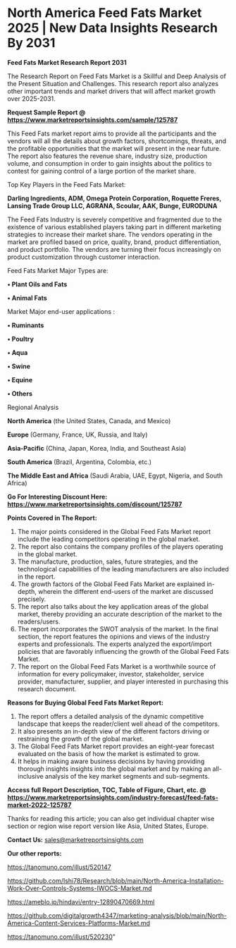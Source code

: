 # North America Feed Fats Market 2025 | New Data Insights Research By 2031

<strong>Feed Fats Market Research Report 2031</strong>

The Research Report on Feed Fats Market is a Skillful and Deep Analysis of the Present Situation and Challenges. This research report also analyzes other important trends and market drivers that will affect market growth over 2025-2031.

<strong>Request Sample Report @ <a href=https://www.marketreportsinsights.com/sample/125787>https://www.marketreportsinsights.com/sample/125787</a></strong>

This Feed Fats market report aims to provide all the participants and the vendors will all the details about growth factors, shortcomings, threats, and the profitable opportunities that the market will present in the near future. The report also features the revenue share, industry size, production volume, and consumption in order to gain insights about the politics to contest for gaining control of a large portion of the market share.

Top Key Players in the Feed Fats Market:

<strong>Darling Ingredients, ADM, Omega Protein Corporation, Roquette Freres, Lansing Trade Group LLC, AGRANA, Scoular, AAK, Bunge, EURODUNA</strong>

The Feed Fats Industry is severely competitive and fragmented due to the existence of various established players taking part in different marketing strategies to increase their market share. The vendors operating in the market are profiled based on price, quality, brand, product differentiation, and product portfolio. The vendors are turning their focus increasingly on product customization through customer interaction.

Feed Fats Market Major Types are:

<strong>• Plant Oils and Fats

• Animal Fats</strong>

Market Major end-user applications :

<strong>• Ruminants

• Poultry

• Aqua

• Swine

• Equine

• Others</strong>

Regional Analysis

</u><strong><b>North America</b></strong> (the United States, Canada, and Mexico)

<strong><b>Europe </b></strong>(Germany, France, UK, Russia, and Italy)

<strong><b>Asia-Pacific</b></strong> (China, Japan, Korea, India, and Southeast Asia)

<strong><b>South America</b></strong> (Brazil, Argentina, Colombia, etc.)

<strong><b>The Middle East and Africa</b></strong> (Saudi Arabia, UAE, Egypt, Nigeria, and South Africa)

<strong>Go For Interesting Discount Here: <a href=https://www.marketreportsinsights.com/discount/125787>https://www.marketreportsinsights.com/discount/125787</a></strong>

<strong>Points Covered in The Report:</strong>
<ol>
  <li>The major points considered in the Global Feed Fats Market report include the leading competitors operating in the global market.</li>
  <li>The report also contains the company profiles of the players operating in the global market.</li>
  <li>The manufacture, production, sales, future strategies, and the technological capabilities of the leading manufacturers are also included in the report.</li>
  <li>The growth factors of the Global Feed Fats Market are explained in-depth, wherein the different end-users of the market are discussed precisely.</li>
  <li>The report also talks about the key application areas of the global market, thereby providing an accurate description of the market to the readers/users.</li>
  <li>The report incorporates the SWOT analysis of the market. In the final section, the report features the opinions and views of the industry experts and professionals. The experts analyzed the export/import policies that are favorably influencing the growth of the Global Feed Fats Market.</li>
  <li>The report on the Global Feed Fats Market is a worthwhile source of information for every policymaker, investor, stakeholder, service provider, manufacturer, supplier, and player interested in purchasing this research document.</li>
</ol>
<strong>Reasons for Buying Global Feed Fats Market Report:</strong>

<ol>
  <li>The report offers a detailed analysis of the dynamic competitive landscape that keeps the reader/client well ahead of the competitors.</li>
  <li>It also presents an in-depth view of the different factors driving or restraining the growth of the global market.</li>
  <li>The Global Feed Fats Market report provides an eight-year forecast evaluated on the basis of how the market is estimated to grow.</li>
  <li>It helps in making aware business decisions by having providing thorough insights insights into the global market and by making an all-inclusive analysis of the key market segments and sub-segments.</li>
</ol>
<strong>Access full Report Description, TOC, Table of Figure, Chart, etc. @ <a href=https://www.marketreportsinsights.com/industry-forecast/feed-fats-market-2022-125787>https://www.marketreportsinsights.com/industry-forecast/feed-fats-market-2022-125787</a></strong>


Thanks for reading this article; you can also get individual chapter wise section or region wise report version like Asia, United States, Europe.

<strong>Contact Us:</strong>
sales@marketreportsinsights.com

<strong>Our other reports:</strong>

<a href=https://tanomuno.com/illust/520147>https://tanomuno.com/illust/520147</a>

<a href=https://github.com/Ishi78/Research/blob/main/North-America-Installation-Work-Over-Controls-Systems-IWOCS-Market.md>https://github.com/Ishi78/Research/blob/main/North-America-Installation-Work-Over-Controls-Systems-IWOCS-Market.md</a>

<a href=https://ameblo.jp/hindavi/entry-12890470669.html>https://ameblo.jp/hindavi/entry-12890470669.html</a>

<a href=https://github.com/digitalgrowth4347/marketing-analysis/blob/main/North-America-Content-Services-Platforms-Market.md>https://github.com/digitalgrowth4347/marketing-analysis/blob/main/North-America-Content-Services-Platforms-Market.md</a>

<a href=https://tanomuno.com/illust/520230>https://tanomuno.com/illust/520230</a>"
